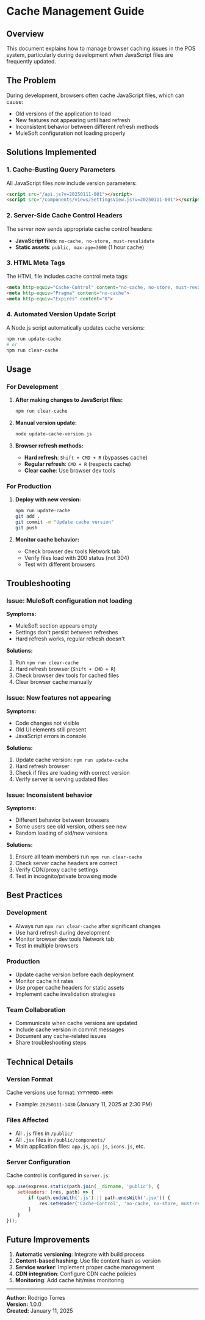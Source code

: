 # Cache Management Guide

## Overview

This document explains how to manage browser caching issues in the POS system, particularly during development when JavaScript files are frequently updated.

## The Problem

During development, browsers often cache JavaScript files, which can cause:
- Old versions of the application to load
- New features not appearing until hard refresh
- Inconsistent behavior between different refresh methods
- MuleSoft configuration not loading properly

## Solutions Implemented

### 1. Cache-Busting Query Parameters

All JavaScript files now include version parameters:
```html
<script src="/api.js?v=20250111-001"></script>
<script src="/components/views/SettingsView.js?v=20250111-001"></script>
```

### 2. Server-Side Cache Control Headers

The server now sends appropriate cache control headers:
- **JavaScript files**: `no-cache, no-store, must-revalidate`
- **Static assets**: `public, max-age=3600` (1 hour cache)

### 3. HTML Meta Tags

The HTML file includes cache control meta tags:
```html
<meta http-equiv="Cache-Control" content="no-cache, no-store, must-revalidate">
<meta http-equiv="Pragma" content="no-cache">
<meta http-equiv="Expires" content="0">
```

### 4. Automated Version Update Script

A Node.js script automatically updates cache versions:
```bash
npm run update-cache
# or
npm run clear-cache
```

## Usage

### For Development

1. **After making changes to JavaScript files:**
   ```bash
   npm run clear-cache
   ```

2. **Manual version update:**
   ```bash
   node update-cache-version.js
   ```

3. **Browser refresh methods:**
   - **Hard refresh**: `Shift + CMD + R` (bypasses cache)
   - **Regular refresh**: `CMD + R` (respects cache)
   - **Clear cache**: Use browser dev tools

### For Production

1. **Deploy with new version:**
   ```bash
   npm run update-cache
   git add .
   git commit -m "Update cache version"
   git push
   ```

2. **Monitor cache behavior:**
   - Check browser dev tools Network tab
   - Verify files load with 200 status (not 304)
   - Test with different browsers

## Troubleshooting

### Issue: MuleSoft configuration not loading

**Symptoms:**
- MuleSoft section appears empty
- Settings don't persist between refreshes
- Hard refresh works, regular refresh doesn't

**Solutions:**
1. Run `npm run clear-cache`
2. Hard refresh browser (`Shift + CMD + R`)
3. Check browser dev tools for cached files
4. Clear browser cache manually

### Issue: New features not appearing

**Symptoms:**
- Code changes not visible
- Old UI elements still present
- JavaScript errors in console

**Solutions:**
1. Update cache version: `npm run update-cache`
2. Hard refresh browser
3. Check if files are loading with correct version
4. Verify server is serving updated files

### Issue: Inconsistent behavior

**Symptoms:**
- Different behavior between browsers
- Some users see old version, others see new
- Random loading of old/new versions

**Solutions:**
1. Ensure all team members run `npm run clear-cache`
2. Check server cache headers are correct
3. Verify CDN/proxy cache settings
4. Test in incognito/private browsing mode

## Best Practices

### Development
- Always run `npm run clear-cache` after significant changes
- Use hard refresh during development
- Monitor browser dev tools Network tab
- Test in multiple browsers

### Production
- Update cache version before each deployment
- Monitor cache hit rates
- Use proper cache headers for static assets
- Implement cache invalidation strategies

### Team Collaboration
- Communicate when cache versions are updated
- Include cache version in commit messages
- Document any cache-related issues
- Share troubleshooting steps

## Technical Details

### Version Format
Cache versions use format: `YYYYMMDD-HHMM`
- Example: `20250111-1430` (January 11, 2025 at 2:30 PM)

### Files Affected
- All `.js` files in `/public/`
- All `.jsx` files in `/public/components/`
- Main application files: `app.js`, `api.js`, `icons.js`, etc.

### Server Configuration
Cache control is configured in `server.js`:
```javascript
app.use(express.static(path.join(__dirname, 'public'), {
    setHeaders: (res, path) => {
        if (path.endsWith('.js') || path.endsWith('.jsx')) {
            res.setHeader('Cache-Control', 'no-cache, no-store, must-revalidate');
        }
    }
}));
```

## Future Improvements

1. **Automatic versioning**: Integrate with build process
2. **Content-based hashing**: Use file content hash as version
3. **Service worker**: Implement proper cache management
4. **CDN integration**: Configure CDN cache policies
5. **Monitoring**: Add cache hit/miss monitoring

---

**Author:** Rodrigo Torres  
**Version:** 1.0.0  
**Created:** January 11, 2025
